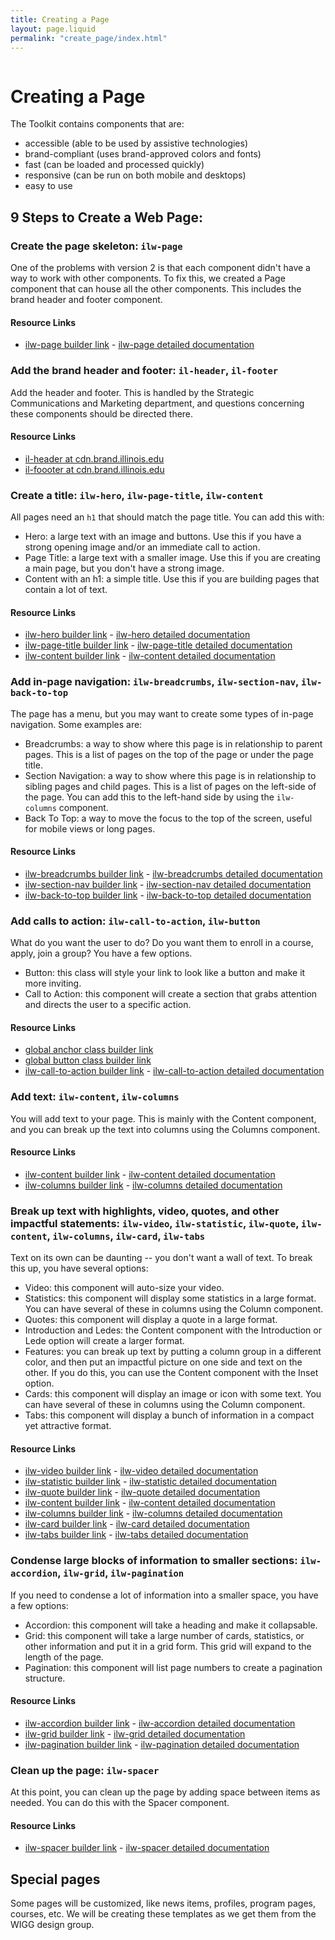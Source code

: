 ```yaml
---
title: Creating a Page
layout: page.liquid
permalink: "create_page/index.html"
---
```

<ilw-page-title width="full">
<img src="https://cdn.brand.illinois.edu/patterns/ascend/orange.svg" alt="" slot="background">
<h1>Creating a Page</h1>
</ilw-page-title>

The Toolkit contains components that are: 
* accessible (able to be used by assistive technologies)
* brand-compliant (uses brand-approved colors and fonts)
* fast (can be loaded and processed quickly)
* responsive (can be run on both mobile and desktops)
* easy to use

## 9 Steps to Create a Web Page:
<ilw-accordion>
<ilw-accordion-panel><h3 slot="summary">Create the page skeleton: <code>ilw-page</code></h3>
<p>One of the problems with version 2 is that each component didn't have a way to work with other components. To fix this, we created a Page component that can house all the other components. This includes the brand header and footer component. </p>
<h4>Resource Links</h4>
<ul>
<li><a href="/component/ilw-page/index.html">ilw-page builder link</a> - <a href=" https://github.com/web-illinois/ilw-page/blob/main/README.md">ilw-page detailed documentation</a></il>
</ul>
</ilw-accordion-panel>
<ilw-accordion-panel><h3 slot="summary">Add the brand header and footer: <code>il-header</code>, <code>il-footer</code></h3>
<p>Add the header and footer. This is handled by the Strategic Communications and Marketing department, and questions concerning these components should be directed there.</p>
<h4>Resource Links</h4>
<ul>
<li><a href="https://cdn.brand.illinois.edu/header.html">il-header at cdn.brand.illinois.edu</a></il>
<li><a href="https://cdn.brand.illinois.edu/footer.html">il-foooter at cdn.brand.illinois.edu</a></il>
</ul>
</ilw-accordion-panel>
<ilw-accordion-panel><h3 slot="summary">Create a title: <code>ilw-hero</code>, <code>ilw-page-title</code>, <code>ilw-content</code></h3>
<p>All pages need an <code>h1</code> that should match the page title. You can add this with:</p>
<ul>
<li>Hero: a large text with an image and buttons. Use this if you have a strong opening image and/or an immediate call to action.</li> 
<li>Page Title: a large text with a smaller image. Use this if you are creating a main page, but you don't have a strong image.</li>  
<li>Content with an h1: a simple title. Use this if you are building pages that contain a lot of text.</li>
</ul>
<h4>Resource Links</h4>
<ul>
<li><a href="/component/ilw-hero/index.html">ilw-hero builder link</a> - <a href=" https://github.com/web-illinois/ilw-hero/blob/main/README.md">ilw-hero detailed documentation</a></il>
<li><a href="/component/ilw-page-title/index.html">ilw-page-title builder link</a> - <a href=" https://github.com/web-illinois/ilw-page-title/blob/main/README.md">ilw-page-title detailed documentation</a></il>
<li><a href="/component/ilw-content/index.html">ilw-content builder link</a> - <a href=" https://github.com/web-illinois/ilw-content/blob/main/README.md">ilw-content detailed documentation</a></il>
</ul>
</ilw-accordion-panel>
<ilw-accordion-panel><h3 slot="summary">Add in-page navigation: <code>ilw-breadcrumbs</code>, <code>ilw-section-nav</code>, <code>ilw-back-to-top</code></h3>
<p>The page has a menu, but you may want to create some types of in-page navigation. Some examples are:</p>
<ul>
<li>Breadcrumbs: a way to show where this page is in relationship to parent pages. This is a list of pages on the top of the page or under the page title.</li>
<li>Section Navigation: a way to show where this page is in relationship to sibling pages and child pages. This is a list of pages on the left-side of the page. You can add this to the left-hand side by using the <code>ilw-columns</code> component.</li>
<li>Back To Top: a way to move the focus to the top of the screen, useful for mobile views or long pages.</li>
</ul>
<h4>Resource Links</h4>
<ul>
<li><a href="/component/ilw-breadcrumbs/index.html">ilw-breadcrumbs builder link</a> - <a href=" https://github.com/web-illinois/ilw-breadcrumbs/blob/main/README.md">ilw-breadcrumbs detailed documentation</a></il>
<li><a href="/component/ilw-section-nav/index.html">ilw-section-nav builder link</a> - <a href=" https://github.com/web-illinois/ilw-section-nav/blob/main/README.md">ilw-section-nav detailed documentation</a></il>
<li><a href="/component/ilw-back-to-top/index.html">ilw-back-to-top builder link</a> - <a href=" https://github.com/web-illinois/ilw-back-to-top/blob/main/README.md">ilw-back-to-top detailed documentation</a></il>
</ul>
</ilw-accordion-panel>
<ilw-accordion-panel><h3 slot="summary">Add calls to action: <code>ilw-call-to-action</code>, <code>ilw-button</code></h3>
<p>What do you want the user to do? Do you want them to enroll in a course, apply, join a group? You have a few options.</p>
<ul>
<li>Button: this class will style your link to look like a button and make it more inviting. </li>
<li>Call to Action: this component will create a section that grabs attention and directs the user to a specific action.</li>
</ul>
<h4>Resource Links</h4>
<ul>
<li><a href="/component/ilw-global-button-anchor/index.html">global anchor class builder link</a></il>
<li><a href="/component/ilw-global-button-button/index.html">global button class builder link</a></il>
<li><a href="/component/ilw-call-to-action/index.html">ilw-call-to-action builder link</a> - <a href=" https://github.com/web-illinois/ilw-call-to-action/blob/main/README.md">ilw-call-to-action detailed documentation</a></il>
</ul>
</ilw-accordion-panel>
<ilw-accordion-panel><h3 slot="summary">Add text: <code>ilw-content</code>, <code>ilw-columns</code></h3>
<p>You will add text to your page. This is mainly with the Content component, and you can break up the text into columns using the Columns component.</p>
<h4>Resource Links</h4>
<ul>
<li><a href="/component/ilw-content/index.html">ilw-content builder link</a> - <a href=" https://github.com/web-illinois/ilw-content/blob/main/README.md">ilw-content detailed documentation</a></il>
<li><a href="/component/ilw-columns/index.html">ilw-columns builder link</a> - <a href=" https://github.com/web-illinois/ilw-columns/blob/main/README.md">ilw-columns detailed documentation</a></il>
</ul>
</ilw-accordion-panel>
<ilw-accordion-panel><h3 slot="summary">Break up text with highlights, video, quotes, and other impactful statements: <code>ilw-video</code>, <code>ilw-statistic</code>, <code>ilw-quote</code>, <code>ilw-content</code>, <code>ilw-columns</code>, <code>ilw-card</code>, <code>ilw-tabs</code></h3>
<p>Text on its own can be daunting -- you don't want a wall of text. To break this up, you have several options:</p>
<ul>
<li>Video: this component will auto-size your video. </li>
<li>Statistics: this component will display some statistics in a large format. You can have several of these in columns using the Column component.</li>
<li>Quotes: this component will display a quote in a large format.</li>
<li>Introduction and Ledes: the Content component with the Introduction or Lede option will create a larger format.</li>
<li>Features: you can break up text by putting a column group in a different color, and then put an impactful picture on one side and text on the other. If you do this, you can use the Content component with the Inset option.</li>
<li>Cards: this component will display an image or icon with some text. You can have several of these in columns using the Column component.</li>
<li>Tabs: this component will display a bunch of information in a compact yet attractive format.</li>
</ul>
<h4>Resource Links</h4>
<ul>
<li><a href="/component/ilw-video/index.html">ilw-video builder link</a> - <a href=" https://github.com/web-illinois/ilw-video/blob/main/README.md">ilw-video detailed documentation</a></il>
<li><a href="/component/ilw-statistic/index.html">ilw-statistic builder link</a> - <a href=" https://github.com/web-illinois/ilw-statistic/blob/main/README.md">ilw-statistic detailed documentation</a></il>
<li><a href="/component/ilw-quote/index.html">ilw-quote builder link</a> - <a href=" https://github.com/web-illinois/ilw-quote/blob/main/README.md">ilw-quote detailed documentation</a></il>
<li><a href="/component/ilw-content/index.html">ilw-content builder link</a> - <a href=" https://github.com/web-illinois/ilw-content/blob/main/README.md">ilw-content detailed documentation</a></il>
<li><a href="/component/ilw-columns/index.html">ilw-columns builder link</a> - <a href=" https://github.com/web-illinois/ilw-columns/blob/main/README.md">ilw-columns detailed documentation</a></il>
<li><a href="/component/ilw-card/index.html">ilw-card builder link</a> - <a href=" https://github.com/web-illinois/ilw-card/blob/main/README.md">ilw-card detailed documentation</a></il>
<li><a href="/component/ilw-tabs/index.html">ilw-tabs builder link</a> - <a href=" https://github.com/web-illinois/ilw-tabs/blob/main/README.md">ilw-tabs detailed documentation</a></il>
</ul>
</ilw-accordion-panel>
<ilw-accordion-panel><h3 slot="summary">Condense large blocks of information to smaller sections: <code>ilw-accordion</code>, <code>ilw-grid</code>, <code>ilw-pagination</code></h3>
<p>If you need to condense a lot of information into a smaller space, you have a few options:</p>
<ul>
<li>Accordion: this component will take a heading and make it collapsable. </li>
<li>Grid: this component will take a large number of cards, statistics, or other information and put it in a grid form. This grid will expand to the length of the page.</li>
<li>Pagination: this component will list page numbers to create a pagination structure.</li>
</ul>
<h4>Resource Links</h4>
<ul>
<li><a href="/component/ilw-accordion/index.html">ilw-accordion builder link</a> - <a href=" https://github.com/web-illinois/ilw-accordion/blob/main/README.md">ilw-accordion detailed documentation</a></il>
<li><a href="/component/ilw-grid/index.html">ilw-grid builder link</a> - <a href=" https://github.com/web-illinois/ilw-grid/blob/main/README.md">ilw-grid detailed documentation</a></il>
<li><a href="/component/ilw-pagination/index.html">ilw-pagination builder link</a> - <a href=" https://github.com/web-illinois/ilw-pagination/blob/main/README.md">ilw-pagination detailed documentation</a></il>
</ul>
</ilw-accordion-panel>
<ilw-accordion-panel><h3 slot="summary">Clean up the page: <code>ilw-spacer</code></h3>
<p>At this point, you can clean up the page by adding space between items as needed. You can do this with the Spacer component.</p>
<h4>Resource Links</h4>
<ul>
<li><a href="/component/ilw-spacer/index.html">ilw-spacer builder link</a> - <a href=" https://github.com/web-illinois/ilw-spacer/blob/main/README.md">ilw-spacer detailed documentation</a>
</il>
</ul>
</ilw-accordion-panel>
</ilw-accordion>


<h2>Special pages</h2>
<p>Some pages will be customized, like news items, profiles, program pages, courses, etc. We will be creating these templates as we get them from the WIGG design group. </p>
